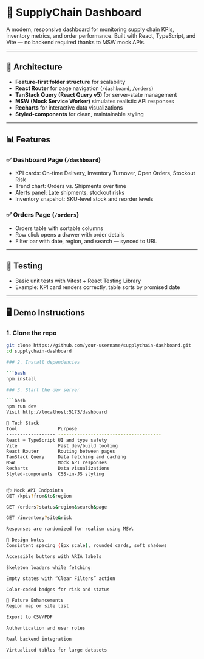 # 🚚 SupplyChain Dashboard

A modern, responsive dashboard for monitoring supply chain KPIs, inventory metrics, and order performance. Built with React, TypeScript, and Vite — no backend required thanks to MSW mock APIs.

---

## 🧱 Architecture

- **Feature-first folder structure** for scalability
- **React Router** for page navigation (`/dashboard`, `/orders`)
- **TanStack Query (React Query v5)** for server-state management
- **MSW (Mock Service Worker)** simulates realistic API responses
- **Recharts** for interactive data visualizations
- **Styled-components** for clean, maintainable styling

---

## 📊 Features

### ✅ Dashboard Page (`/dashboard`)
- KPI cards: On-time Delivery, Inventory Turnover, Open Orders, Stockout Risk
- Trend chart: Orders vs. Shipments over time
- Alerts panel: Late shipments, stockout risks
- Inventory snapshot: SKU-level stock and reorder levels

### ✅ Orders Page (`/orders`)
- Orders table with sortable columns
- Row click opens a drawer with order details
- Filter bar with date, region, and search — synced to URL

---

## 🧪 Testing

- Basic unit tests with Vitest + React Testing Library
- Example: KPI card renders correctly, table sorts by promised date

---

## 🖥️ Demo Instructions

### 1. Clone the repo

```bash
git clone https://github.com/your-username/supplychain-dashboard.git
cd supplychain-dashboard

### 2. Install dependencies

```bash
npm install

### 3. Start the dev server

```bash
npm run dev
Visit http://localhost:5173/dashboard

🚀 Tech Stack
Tool               Purpose
------------------ --------------------------------------
React + TypeScript UI and type safety
Vite               Fast dev/build tooling
React Router       Routing between pages
TanStack Query     Data fetching and caching
MSW                Mock API responses
Recharts           Data visualizations
Styled-components  CSS-in-JS styling


📦 Mock API Endpoints
GET /kpis?from&to&region

GET /orders?status&region&search&page

GET /inventory?site&risk

Responses are randomized for realism using MSW.

🎨 Design Notes
Consistent spacing (8px scale), rounded cards, soft shadows

Accessible buttons with ARIA labels

Skeleton loaders while fetching

Empty states with “Clear Filters” action

Color-coded badges for risk and status

🧠 Future Enhancements
Region map or site list

Export to CSV/PDF

Authentication and user roles

Real backend integration

Virtualized tables for large datasets







